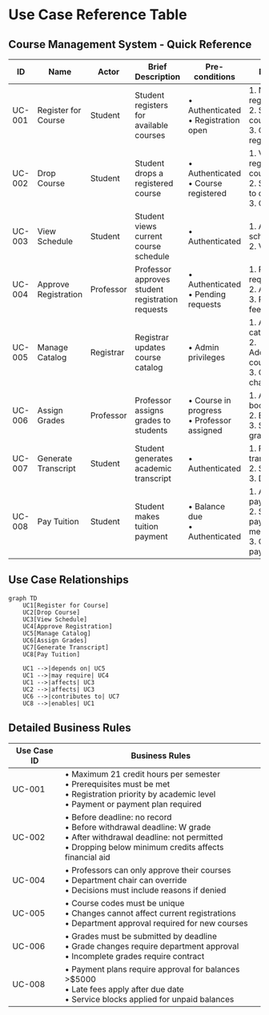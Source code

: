 # Use Case Reference Table

## Course Management System - Quick Reference

| ID | Name | Actor | Brief Description | Pre-conditions | Main Steps | Post-conditions |
|----|------|-------|-------------------|----------------|------------|----------------|
| UC-001 | Register for Course | Student | Student registers for available courses | • Authenticated<br>• Registration open | 1. Navigate to registration<br>2. Select courses<br>3. Confirm registration | • Student enrolled<br>• Roster updated |
| UC-002 | Drop Course | Student | Student drops a registered course | • Authenticated<br>• Course registered | 1. View registered courses<br>2. Select course to drop<br>3. Confirm drop | • Course removed<br>• Schedule updated |
| UC-003 | View Schedule | Student | Student views current course schedule | • Authenticated | 1. Access schedule view<br>2. View calendar | • Schedule displayed |
| UC-004 | Approve Registration | Professor | Professor approves student registration requests | • Authenticated<br>• Pending requests | 1. Review requests<br>2. Approve/deny<br>3. Provide feedback | • Requests processed<br>• Students notified |
| UC-005 | Manage Catalog | Registrar | Registrar updates course catalog | • Admin privileges | 1. Access catalog<br>2. Add/edit/remove courses<br>3. Confirm changes | • Catalog updated |
| UC-006 | Assign Grades | Professor | Professor assigns grades to students | • Course in progress<br>• Professor assigned | 1. Access grade book<br>2. Enter grades<br>3. Submit grades | • Grades recorded<br>• Students notified |
| UC-007 | Generate Transcript | Student | Student generates academic transcript | • Authenticated | 1. Request transcript<br>2. Select format<br>3. Download | • Transcript generated |
| UC-008 | Pay Tuition | Student | Student makes tuition payment | • Balance due<br>• Authenticated | 1. Access payment system<br>2. Select payment method<br>3. Complete payment | • Payment recorded<br>• Receipt issued |

## Use Case Relationships

```mermaid
graph TD
    UC1[Register for Course]
    UC2[Drop Course]
    UC3[View Schedule]
    UC4[Approve Registration]
    UC5[Manage Catalog]
    UC6[Assign Grades]
    UC7[Generate Transcript]
    UC8[Pay Tuition]
    
    UC1 -->|depends on| UC5
    UC1 -->|may require| UC4
    UC1 -->|affects| UC3
    UC2 -->|affects| UC3
    UC6 -->|contributes to| UC7
    UC8 -->|enables| UC1
```

## Detailed Business Rules

| Use Case ID | Business Rules |
|-------------|----------------|
| UC-001 | • Maximum 21 credit hours per semester<br>• Prerequisites must be met<br>• Registration priority by academic level<br>• Payment or payment plan required |
| UC-002 | • Before deadline: no record<br>• Before withdrawal deadline: W grade<br>• After withdrawal deadline: not permitted<br>• Dropping below minimum credits affects financial aid |
| UC-004 | • Professors can only approve their courses<br>• Department chair can override<br>• Decisions must include reasons if denied |
| UC-005 | • Course codes must be unique<br>• Changes cannot affect current registrations<br>• Department approval required for new courses |
| UC-006 | • Grades must be submitted by deadline<br>• Grade changes require department approval<br>• Incomplete grades require contract |
| UC-008 | • Payment plans require approval for balances >$5000<br>• Late fees apply after due date<br>• Service blocks applied for unpaid balances |
